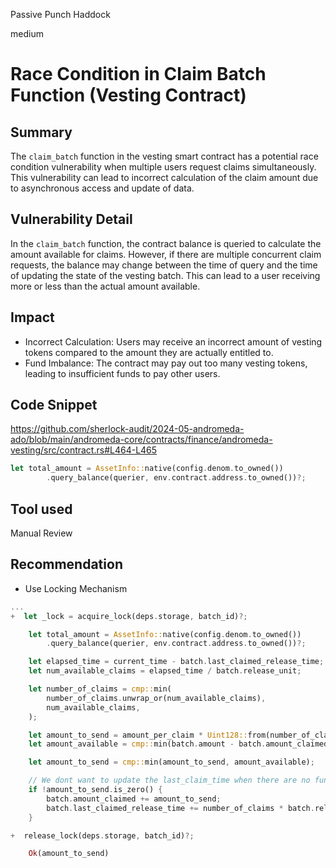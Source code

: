 Passive Punch Haddock

medium

# Race Condition in Claim Batch Function (Vesting Contract)

## Summary
The `claim_batch` function in the vesting smart contract has a potential race condition vulnerability when multiple users request claims simultaneously. This vulnerability can lead to incorrect calculation of the claim amount due to asynchronous access and update of data.

## Vulnerability Detail
In the `claim_batch` function, the contract balance is queried to calculate the amount available for claims. However, if there are multiple concurrent claim requests, the balance may change between the time of query and the time of updating the state of the vesting batch. This can lead to a user receiving more or less than the actual amount available.

## Impact
- Incorrect Calculation: Users may receive an incorrect amount of vesting tokens compared to the amount they are actually entitled to.
- Fund Imbalance: The contract may pay out too many vesting tokens, leading to insufficient funds to pay other users.

## Code Snippet
https://github.com/sherlock-audit/2024-05-andromeda-ado/blob/main/andromeda-core/contracts/finance/andromeda-vesting/src/contract.rs#L464-L465

```rust
let total_amount = AssetInfo::native(config.denom.to_owned())
        .query_balance(querier, env.contract.address.to_owned())?;
```

## Tool used

Manual Review

## Recommendation
- Use Locking Mechanism

```rust
...
+  let _lock = acquire_lock(deps.storage, batch_id)?;

    let total_amount = AssetInfo::native(config.denom.to_owned())
        .query_balance(querier, env.contract.address.to_owned())?;

    let elapsed_time = current_time - batch.last_claimed_release_time;
    let num_available_claims = elapsed_time / batch.release_unit;

    let number_of_claims = cmp::min(
        number_of_claims.unwrap_or(num_available_claims),
        num_available_claims,
    );

    let amount_to_send = amount_per_claim * Uint128::from(number_of_claims);
    let amount_available = cmp::min(batch.amount - batch.amount_claimed, total_amount);

    let amount_to_send = cmp::min(amount_to_send, amount_available);

    // We dont want to update the last_claim_time when there are no funds to claim.
    if !amount_to_send.is_zero() {
        batch.amount_claimed += amount_to_send;
        batch.last_claimed_release_time += number_of_claims * batch.release_unit;
    }

+  release_lock(deps.storage, batch_id)?; 

    Ok(amount_to_send)
```
